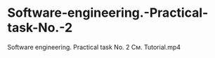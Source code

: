 # Software-engineering.-Practical-task-No.-2
Software engineering. Practical task No. 2
См. Tutorial.mp4
